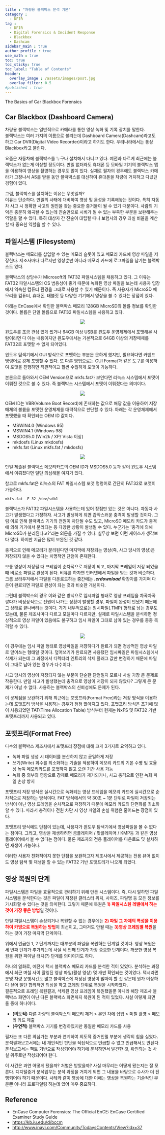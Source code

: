 ```yaml
---
title : "차량용 블랙박스 분석 기본"
category :
  - DFIR
tag : 
  - DFIR
  - Digital Forensics & Incident Response
  - Blackbox
  - Dashcam
sidebar_main : true
author_profile : true
use_math : true
toc: true
toc_sticky: true
toc_label: "Table of Contents"
header:
  overlay_image : /assets/images/post.jpg
  overlay_filter: 0.5
#published : true
---
```

The Basics of Car Blackbox Forensics

## Car Blackbox (Dashboard Camera)

차량용 블랙박스는 일반적으로 카메라를 통한 영상 녹화 및 기록 장치를 말한다.  
블랙박스는 여러 가지의 이름으로 불리는데 Dashboard Camera(Dashcam)라고도 하고 Car DVR(Digital Video Recorder)이라고 하기도 한다. 우리나라에서는 통상 Blackbox라고 불린다.

요즘은 자동차에 블랙박스를 누구나 설치해서 다니고 있다. 예전과 다르게 최근에는 블랙박스가 없는게 이상할 정도이다. 만일 없더라도 휴대폰 등 모바일 기기의 블랙박스 앱을 이용하여 영상을 촬영하는 경우도 많이 있다. 
실제로 필자의 경우에도 블랙박스 카메라가 고장나서 AS를 받을 동안 블랙박스를 대신하여 휴대폰을 차량에 거치하고 다녔던 경험이 있다.

그럼, 블랙박스를 설치하는 이유는 무엇일까?  
이유는 단순하다. 만일의 사태에 대비하여 영상 및 음성을 기록해놓는 것이다. 특히 자동차 사고 시 정확한 사고의 원인을 찾는 중요한 증거물이 될 수 있기 때문이다. 사람의 기억은 충분히 왜곡될 수 있는데 진술만으로 시비가 될 수 있는 부족한 부분을 보완해주는 역할을 할 수 있다. 
특히 대상자 간 진술이 대립될 때나 보험사의 경우 과실 비율을 계산할 때 중요한 역할을 할 수 있다.


## 파일시스템 (Filesystem)

블랙박스는 메모리를 삽입할 수 있는 메모리 슬롯이 있고 메모리 카드에 영상 파일을 저장한다. 제조사마다 다르지만 영상뿐만 아니라 메모리 카드에 로그파일을 남기는 블랙박스도 있다.

블랙박스의 상당수가 Microsoft의 FAT32 파일시스템을 채용하고 있다. 그 이유는 FAT32 파일시스템의 OS 범용성이 좋기 때문에 녹화된 영상 파일을 보는데 사용자 입장에서 익숙한 컴퓨터 환경을 그대로 사용할 수 있기 때문이다.
즉 사용자가 MicroSD 메모리를 컴퓨터, 휴대폰, 태블릿 등 다양한 기기에서 영상을 볼 수 있다는 장점이 있다.

아래는 EnCase에서 확인한 블랙박스 메모리 128GB MicroSD의 볼륨 정보를 확인한 것이다. 볼륨은 단일 볼륨으로 FAT32 파일시스템을 사용하고 있다.
<center><img src="https://i.imgur.com/GgJmqyR.png"></center>   



윈도우를 조금 관심 있게 썼거나 64GB 이상 USB를 윈도우 운영체제에서 포맷해본 사람이라면 다 아는 내용이지만 윈도우에서는 기본적으로 64GB 이상의 저장매체를 FAT32로 포맷할 수 없게 되어있다.

윈도우 탐색기에서 GUI 방식으로 포맷하는 부분은 못하게 했지만, 필요하다면 커맨드 명령어로 강제 포맷할 수 있다.
또 다른 방법으로는 GUI Format과 같은 도구를 이용하여 포맷을 진행하면 직관적이고 훨씬 수월하게 포맷이 가능하다.

본론으로 돌아와서 OEM Version으로 mkfs.fat가 보인다면 리눅스 시스템에서 포맷이 이뤄진 것으로 볼 수 있다. 즉 블랙박스 시스템에서 포맷이 이뤄졌다는 의미이다.
<center><img src="https://i.imgur.com/RhWtiFU.png"></center>  



OEM ID는 VBR(Volume Boot Record)에 존재하는 값으로 해당 값을 이용하여 저장매체의 볼륨을 포맷한 운영체제를 대략적으로 판단할 수 있다. 아래는 각 운영체제에서 포맷했을 때 확인되는 OEM ID 값이다. 
- MSWIN4.0 (Windows 95)
- MSWIN4.1 (Windows 98)
- MSDOS5.0 (Win2k / XP/ Vista 이상)
- mkdosfs (Linux mkdosfs)
- mkfs.fat (Linux mkfs.fat / mkdosfs)

<center><img src="https://i.imgur.com/cMDJD13.png"></center>  



만일 제출된 블랙박스 메모리카드의 OEM ID가 MSDOS5.0 등과 같이 윈도우 시스템에서 이뤄졌다면 일단 의심해볼 여지가 있다.

참고로 mkfs.fat은 리눅스의 FAT 파일시스템 포맷 명령어로 간단히 FAT32로 포맷이 가능하다.
``` shell
mkfs.fat -F 32 /dev/sdb1
```

블랙박스가 FAT32 파일시스템을 사용하는데 있어 장점만 있는 것은 아니다. 자동차 사고가 발생했다고 가정하자. 사고가 발생하게 되면 갑작스러운 충격이 발생할 것이다. 그럼 이로 인해 블랙박스 기기의 전원이 차단될 수도 있고, MicroSD 메모리 카드가 충격에 의해 기기에서 분리되는 등 다양한 상황이 발생될 수 있다.
누군가는 '충격에 의해 MicroSD가 분리된다고?'라는 의문을 가질 수 있다. 실무상 보면 이런 케이스가 생각보다 많다. 하지만 지금은 많이 보완된 것 같다.

충격으로 인해 메모리가 분리된다면 마지막에 저장되는 영상(즉, 사고 당시의 영상)은 저장되지 않을 수 있다는 치명적인 단점이 존재한다.

보통 영상이 저장될 때 프레임이 순차적으로 저장이 되고, 마지막 프레임이 저장 되었을 때 비로소 파일로 완성이 된다. 비유를 하자면 인터넷에서 파일을 받는 것과 비슷하다. 크롬 브라우저에서 파일을 다운로드하는 중간에는 ***.crdownload*** 확장자를 가지며 다운이 완료되면 파일로 완성이 되는 것과 비슷한 개념이다.

그런데 블랙박스의 경우 이와 같은 방식으로 임시파일 형태로 영상 프레임을 차곡차곡 쌓다가 비정상적으로 전원이 나가는 상황이 발생할 경우, 파일이 완성이 안됐기 때문에 그 상태로 끝나버리는 것이다.
기기 내부적으로는 임시파일(.TMP) 형태로 남는 경우도 있는데, 물론 제조사마다 다르고 모델마다 다르지만, 실제로 파일시스템을 분석하면 정상적으로 영상 파일이 있음에도 불구하고 임시 파일이 그대로 남아 있는 경우를 종종 목격할 수 있다.

<center><img src="https://i.imgur.com/GZCOqT9.png"></center>  


   
이 경우에는 임시 파일 형태로 영상파일을 저장하다가 완료가 되면 정상적인 영상 파일로 덮어쓰는 형태일 것이다. 덮어쓰기가 완료되면 사용됐던 임시파일은 파일시스템에서 삭제가 되는데 그 과정에서 디렉터리 엔트리의 삭제 플래그 값만 변경하기 때문에 파일이 그대로 남아 있는 경우가 다수이다.

사고 당시의 영상이 저장되지 않는 부분이 단순한 단점일지 모르나 사실 가장 큰 문제로 작용한다. 만일 사고가 발생했는데 충격으로 영상이 저장이 되지 않았다? 그렇게 큰 문제가 아닐 수 없다. 사용하는 블랙박스의 신뢰성에도 문제가 된다.

이 문제점을 보완하기 위해 최근에는 포맷프리(Format Free)라는 저장 방식을 이용하는데 포맷프리 방식을 사용하는 경우가 점점 많아지고 있다.
포맷프리 방식은 초기에 많이 사용되었던 TAT(Time Allocation Table) 방식부터 현재는 NxFS 및 FAT32 기반 포맷프리까지 사용되고 있다.


## 포맷프리(Format Free)

다수의 블랙박스 제조사에서 포맷프리 장점에 대해 크게 3가지로 요약하고 있다.
- 녹화 파일 생성 시 데이터를 분산하지 않고 균일하게 저장
- 쓰기(Write) 회수를 최소화하는 기술을 적용하여 메모리 카드의 기본 수명 및 효율성 높여 메모리카드를 포맷하지 않고 오랜 기간 사용 가능
- 녹화 중 외부의 영항으로 강제로 메모리가 제거되거나, 사고 충격으로 인한 녹화 파일 손상 방지

포맷프리 저장 방식은 실시간으로 녹화되는 영상 프레임을 메모리 카드에 실시간으로 순차적으로 저장하는 방식이다. FAT 방식에서의 약 30초 ~ 1분 단위로 파일이 저장되는 방식이 아닌 영상 프레임을 순차적으로 저장하기 때문에 메모리 카드의 단편화를 최소화할 수 있다. 따라서 충격이나 전원 차단 시 영상 파일의 손실 위험은 줄어드는 장점이 있다.

포맷프리 방식에도 단점이 있는데, 사용자가 윈도우 탐색기에서 영상파일을 볼 수 없다는 점이다. 그리고, 영상을 재생하려면 곰플레이어 / 팟플레이어 / KMP등 과 같은 영상플레이어에서 볼 수 없다는 점이다. 물론 제조자의 전용 플레이어를 다운로드 및 설치하면 재생이 가능하다.

이러한 사용자 친화적이지 못한 단점을 보완하고자 제조사에서 제공하는 전용 뷰어 없이도 영상 탐색 및 재생을 할 수 있는 FAT32 기반 포맷프리가 나오게 되었다.


## 영상 복원의 단계

파일시스템은 파일을 효율적으로 관리하기 위해 만든 시스템이다. 즉, 다시 말하면 파일시스템을 분석한다는 것은 파일이 저장된 클러스터 위치, 사이즈, 파일명 등 모든 정보를 가시화할 수 있다는 것을 의미한다. 그렇기 때문에 복원은 <span style="color:red">**1) 파일시스템 레벨에서 하는 것이 가장 좋은 방법**</span>일 것이다.

만일 파일시스템이 손상되거나 복원할 수 없는 경우에는 <span style="color:red">**2) 파일 그 자체의 특성을 이용하여 카빙으로 복원하는 방법**</span>이 최선이고, 
그마저도 안될 때는 <span style="color:red">**3)영상 프레임별 복원**</span>을 하는 것이 가장 마지막 단계이다.

위에서 언급한 1, 2 단계까지는 대부분의 파일을 복원하는 단계일 것이다. 영상 복원은 세 번째 단계가 추가되는데 사실 세 번째 단계가 가장 중요한 단계이다.
깨끗한 영상 복원을 위한 파이널 터치(?) 단계를 의미이기도 하다.

하나의 일화로, 예전에 택시 블랙박스 메모리 카드를 분석한 적이 있었다. 분석하는 과정에서 최근 며칠 사이 촬영된 영상 파일(활성 영상) 몇 개만 확인되는 것이었다. 택시라면 분명 차량 운행시간도 많고 블랙박스에 저장된 영상이 많아야 할 것 같은데 뭔가 이상하다 싶어 일단 합리적인 의심을 하고 프레임 단위로 복원을 시작하였다.   
결론적으로 프레임 복원결과, 삭제된 영상 프레임이 복원됐을뿐 아니라 해당 제조사 블랙박스 화면이 아닌 다른 블랙박스 화면까지 복원이 된 적이 있었다. 사실 이렇게 되면 둘 중에 하나이다.
- **(의도적)** 다른 차량의 블랙박스의 메모리 제거 > 본인 차에 삽입 > 며칠 촬영 > 메모리 카드 제출
- **(우연적)** 블랙박스 기기를 변경하였지만 동일한 메모리 카드를 사용

필자는 또 다른 의심가는 부분과 연계하여 의도적 증거인멸 부분에 생각의 힘을 실었다. 분석결과보고서에는 내 개인적인 판단을 직접적으로 언급할 수 없고 언급해서도 안된다. 분석보고서는 팩트 기반으로 작성되어야 하기에 분석하면서 발견한 것, 확인되는 것 사실 위주로만 작성되어야 한다.

이 사건은 과연 어떻게 됐을까? 처벌은 받았을까? 사실 마무리는 어떻게 됐는지는 잘 모른다. 디지털증거 분석업무는 분석 과정을 거치게 되면 그 내용을 바탕으로 수사가 더 진행되어야 하기 때문이다.
사례와 같이 영상에 대한 이해는 영상을 복원하는 기술적인 부분뿐 아니라 프로파일링 하는데 있어 매우 중요하다.

## Reference
- EnCase Computer Forensics: The Official EnCE: EnCase Certified Examiner Study Guide
- https://kb.iu.edu/d/bccm
- http://www.inavi.com/Community/TodaysContents/View?idx=37
